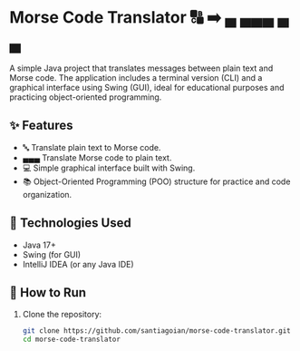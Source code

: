 # Morse Code Translator 🔠 ➡️ ▄ ▄▄▄ ▄ ▄

A simple Java project that translates messages between plain text and Morse code. The application includes a terminal version (CLI) and a graphical interface using Swing (GUI), ideal for educational purposes and practicing object-oriented programming.

## ✨ Features

- 🔤 Translate plain text to Morse code.
- ▄▄▄ Translate Morse code to plain text.
- 💻 Simple graphical interface built with Swing.
- 📚 Object-Oriented Programming (POO) structure for practice and code organization.

## 🧱 Technologies Used

- Java 17+
- Swing (for GUI)
- IntelliJ IDEA (or any Java IDE)

## 🚀 How to Run

1. Clone the repository:
   ```bash
   git clone https://github.com/santiagoian/morse-code-translator.git
   cd morse-code-translator
